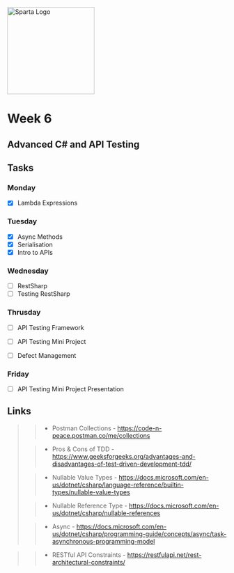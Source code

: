 <img src="https://boolerang.co.uk/wp-content/uploads/job-manager-uploads/company_logo/2018/04/SG-Logo-Black.png" alt="Sparta Logo" width="200"/>

# Week 6

## Advanced C# and API Testing

## Tasks

### Monday

- [x] Lambda Expressions 

### Tuesday

- [x] Async Methods
- [x] Serialisation
- [x] Intro to APIs

### Wednesday

- [ ] RestSharp
- [ ] Testing RestSharp

### Thrusday

- [ ] API Testing Framework
- [ ] API Testing Mini Project
- [ ] Defect Management


### Friday

- [ ] API Testing Mini Project Presentation

## Links

> 
>> - Postman Collections - https://code-n-peace.postman.co/me/collections
>
>> - Pros & Cons of TDD - https://www.geeksforgeeks.org/advantages-and-disadvantages-of-test-driven-development-tdd/
>
>> - Nullable Value Types - https://docs.microsoft.com/en-us/dotnet/csharp/language-reference/builtin-types/nullable-value-types
>
>> - Nullable Reference Type - https://docs.microsoft.com/en-us/dotnet/csharp/nullable-references
>
>> - Async - https://docs.microsoft.com/en-us/dotnet/csharp/programming-guide/concepts/async/task-asynchronous-programming-model

>> - RESTful API Constraints - https://restfulapi.net/rest-architectural-constraints/




